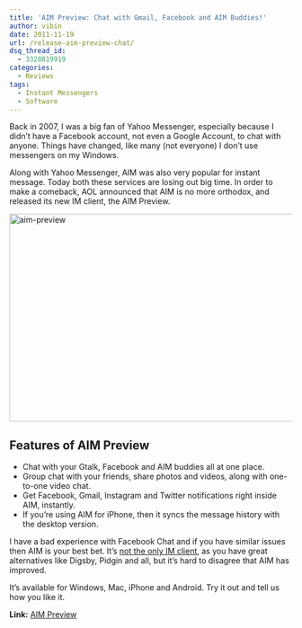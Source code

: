 ```yaml
---
title: 'AIM Preview: Chat with Gmail, Facebook and AIM Buddies!'
author: vibin
date: 2011-11-19
url: /release-aim-preview-chat/
dsq_thread_id:
  - 3328819919
categories:
  - Reviews
tags:
  - Instant Messengers
  - Software
---
```

Back in 2007, I was a big fan of Yahoo Messenger, especially because I didn’t have a Facebook account, not even a Google Account, to chat with anyone. Things have changed, like many (not everyone) I don’t use messengers on my Windows.

Along with Yahoo Messenger, AIM was also very popular for instant message. Today both these services are losing out big time. In order to make a comeback, AOL announced that AIM is no more orthodox, and released its new IM client, the AIM Preview.

[<img class="wp-image-50093" style="padding-left: 0px;padding-right: 0px;padding-top: 0px;border-width: 0px" src="http://cdn.devilsworkshop.org/files/2011/11/Image-001_thumb.png" alt="aim-preview" width="575" height="370" border="0" />][1]

## Features of AIM Preview

  * Chat with your Gtalk, Facebook and AIM buddies all at one place.
  * Group chat with your friends, share photos and videos, along with one-to-one video chat.
  * Get Facebook, Gmail, Instagram and Twitter notifications right inside AIM, instantly.
  * If you’re using AIM for iPhone, then it syncs the message history with the desktop version.

I have a bad experience with Facebook Chat and if you have similar issues then AIM is your best bet. It’s <a href="http://devilsworkshop.org/5-great-messengers-for-windows/" target="_blank">not the only IM client</a>, as you have great alternatives like Digsby, Pidgin and all, but it’s hard to disagree that AIM has improved.

It&#8217;s available for Windows, Mac, iPhone and Android. Try it out and tell us how you like it.

**Link:** <a href="http://preview.aim.com/" onclick="_gaq.push(['_trackEvent', 'outbound-article', 'http://preview.aim.com/', 'AIM Preview']);" target="_blank">AIM Preview</a>

 [1]: http://cdn.devilsworkshop.org/files/2011/11/Image-001.png

